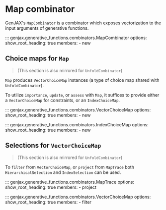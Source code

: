# Map combinator

GenJAX's `MapCombinator` is a combinator which exposes vectorization to the input arguments of generative functions.

::: genjax.generative_functions.combinators.MapCombinator
    options:
      show_root_heading: true
      members:
        - new


## Choice maps for `Map`

> (This section is also mirrored for `UnfoldCombinator`)

`Map` produces `VectorChoiceMap` instances (a type of choice map shared with `UnfoldCombinator`).

To utilize `importance`, `update`, or `assess` with `Map`, it suffices to provide either a `VectorChoiceMap` for constraints, or an `IndexChoiceMap`. 

::: genjax.generative_functions.combinators.VectorChoiceMap
    options:
      show_root_heading: true
      members:
        - new

::: genjax.generative_functions.combinators.IndexChoiceMap
    options:
      show_root_heading: true
      members:
        - new

## Selections for `VectorChoiceMap`

> (This section is also mirrored for `UnfoldCombinator`)

To `filter` from `VectorChoiceMap`, or `project` from `MapTrace` both `HierarchicalSelection` and `IndexSelection` can be used.

::: genjax.generative_functions.combinators.MapTrace
    options:
      show_root_heading: true
      members:
        - project

::: genjax.generative_functions.combinators.VectorChoiceMap
    options:
      show_root_heading: true
      members:
        - filter
